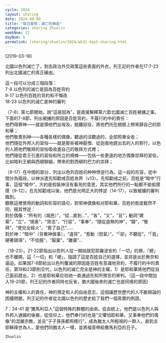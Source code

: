 ```yaml
---
cycle: 2024
layout: sharing
date: 2024-08-09
title: "每日靈修：滅亡的緣由"
categories: sharing Zhuolin
weekNum: 32
dayNum: 5
permalink: /sharing/zhuolin/2024/wk32-day5-sharing.html
---
```

(2019-03-16)

北國以色列滅亡了。剝去政治外交政策這些表面的外衣，列王記的作者在17:7-23列出北國滅亡的真正緣由。

這一段可以分成三個段落：  
7-8 以色列的滅亡是因為百姓背約  
9-17 以色列百姓的背約和不悔改  
18-23 以色列的滅亡是神的審判  

（7-8）第七節開始，說“這是因為”，是直接解釋第六節北國滅亡百姓被擄之事。下面的7-8節，列出被擄的原因是百姓背約，不履行約中的責任：  
他們得罪神——就是領他們出埃及，脫離奴役，將他們托在翅膀上帶來歸自己的耶和華；  
他們敬畏別神——各種各樣的偶像，聽過的沒聽過的，全部照單全收；  
他們隨從外邦人的習俗——就是那些被神厭憎、從迦南地趕出去的人的邪行，以色列人將他們敬拜的習俗吸收進自己的敬拜方式裡；  
他們隨從君王引進的習俗和所立的規條——包括一些更遠的地方偶像崇拜的習俗，比如暗利王朝與西頓聯姻，帶來的對西頓的巴力的崇拜；

（9-17）在中間的部分，列出以色列百姓的种种悖逆行為。這一段的形容，從中間分為兩段，以神派遣先知勸戒百姓為界（v13）。先知勸戒之前，百姓是“暗中”行事，這個“暗中”，大約是假裝神沒有看見的意思，其实他們所行的一點都不偷偷摸摸（9-12）。在先知勸戒以後，他們是光明正大的悖逆（14-17），以致被擄的審判臨到。  
觀察這裡使用的動詞和形容的語句，對邪神偶像和对耶和華，百姓的態度截然不同，極其悖逆：  
對於偶像：“所有的（城邑）”，“從...直到...”，“各”，“又”，“且”；動詞“建築”，“立”，“燒香”，“效法”，“行惡”，“事奉”，“隨從虛無的神”，“鑄”，“敬拜”，“使兒女經火”，“賣了自己”......  
對於神：“暗中”（背著神做事），“違背”，“惹動（怒氣）”，“「卻」不聽從”，“「竟」硬著頸項”，“不信服”，“厭棄”，“離棄”...

（18-23）。21-22節指出以色列人從一開始就犯耶羅波安的「一切」的罪，「總」也不離開，這「一切」和「總」，強調了這是百姓自己的選擇，並非是出於無奈和逼迫。如果說7-8節給出以色列覆滅的原因是百姓有意識地背約，不履行約中的責任，第18和23節則交代，以色列的滅亡完全是神的主權，1）是耶和華將他們從自己面前趕出，2）也是耶和華应验祂一直通過先知所預言的审判。（這一段中間加入19-20節，列王記的作者同時也反省，猶大國後來的滅亡也是同樣的原因）

神的主權和人的責任，神的預定和人的自由意志，這個讓歷世歷代的人不斷辯論的困擾問題，列王記的作者從北國以色列的歷史給了我們一個真實的例證。

7：24-41 是“撒馬利亞人”這個特殊的群體的由來。從血統上，他們是以色列人與外邦人通婚的後裔，從信仰上，他們奉行的也是“又懼怕耶和華，又事奉他們的偶像”的混雜宗教，並且“子子孫孫都照樣行”，成為猶太人所輕視的一群人，直到主耶穌降世為人，愛他們同猶太人一樣，並將福音帶給撒馬利亞的日子。

`Zhuolin`
